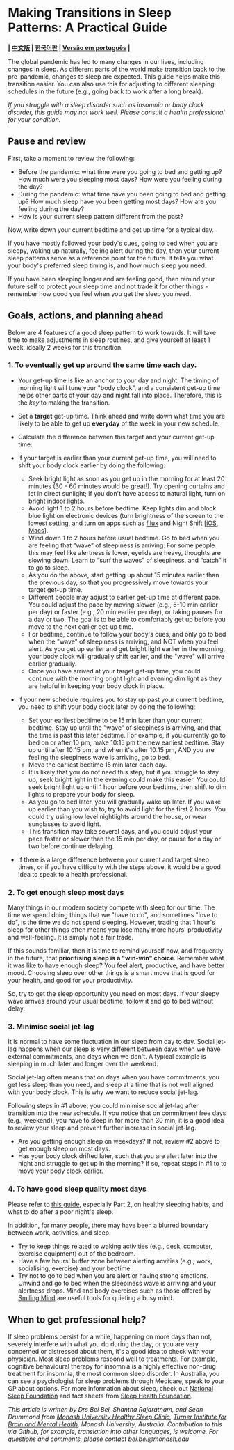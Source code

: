 # Making Transitions in Sleep Patterns: A Practical Guide


**| [中文版](https://github.com/beisci/SleepInfo/blob/master/sleep_transition_cn.md) |  [한국어판](https://github.com/beisci/SleepInfo/blob/master/sleep_transition_kr.md) | [Versão em português](https://github.com/beisci/SleepInfo/blob/master/sleep_transition_pt.md) |**


The global pandemic has led to many changes in our lives, including changes in sleep. As different parts of the world make transition back to the pre-pandemic, changes to sleep are expected. This guide helps make this transition easier. You can also use this for adjusting to different sleeping schedules in the future (e.g., going back to work after a long break).

_If you struggle with a sleep disorder such as insomnia or body clock disorder, this guide may not work well. Please consult a health professional for your condition._

## Pause and review
First, take a moment to review the following:
- Before the pandemic: what time were you going to bed and getting up? How much were you sleeping most days? How were you feeling during the day?
- During the pandemic: what time have you been going to bed and getting up? How much sleep have you been getting most days? How are you feeling during the day? 
- How is your current sleep pattern different from the past?

Now, write down your current bedtime and get up time for a typical day.

If you have mostly followed your body's cues, going to bed when you are sleepy, waking up naturally, feeling alert during the day, then your current sleep patterns serve as a reference point for the future. It tells you what your body's preferred sleep timing is, and how much sleep you need. 

If you have been sleeping longer and are feeling good, then remind your future self to protect your sleep time and not trade it for other things - remember how good you feel when you get the sleep you need.

## Goals, actions, and planning ahead

Below are 4 features of a good sleep pattern to work towards. It will take time to make adjustments in sleep routines, and give yourself at least 1 week, ideally 2 weeks for this transition. 

### 1. To eventually get up around the same time each day. 	
- Your get-up time is like an anchor to your day and night. The timing of morning light will tune your "body clock", and a consistent get-up time helps other parts of your day and night fall into place. Therefore, this is the _key_ to making the transition.
- Set a **target** get-up time. Think ahead and write down what time you are likely to be able to get up **everyday** of the week in your new schedule. 
- Calculate the difference between this target and your current get-up time. 
- If your target is earlier than your current get-up time, you will need to shift your body clock earlier by doing the following: 
	- Seek bright light as soon as you get up in the morning for at least 20 minutes (30 - 60 minutes would be great!). Try opening curtains and let in direct sunlight; if you don't have access to natural light, turn on bright indoor lights. 
	- Avoid light 1 to 2 hours before bedtime. Keep lights dim and block blue light on electronic devices (turn brightness of the screen to the lowest setting, and turn on apps such as [f.lux](https://justgetflux.com/) and Night Shift [[iOS](https://support.apple.com/en-au/HT207570), [Macs](https://support.apple.com/en-au/HT207513)].
	- Wind down 1 to 2 hours before usual bedtime. Go to bed when you are feeling that “wave” of sleepiness is arriving. For some people this may feel like alertness is lower, eyelids are heavy, thoughts are slowing down. Learn to “surf the waves” of sleepiness, and “catch” it to go to sleep. 
	- As you do the above, start getting up about 15 minutes earlier than the previous day, so that you progressively move towards your target get-up time. 
	- Different people may adjust to earlier get-up time at different pace. You could adjust the pace by moving slower (e.g., 5-10 min earlier per day) or faster (e.g., 20 min earlier per day), or taking pauses for a day or two. The goal is to be able to comfortably get up before you move to the next earlier get-up time. 
	- For bedtime, continue to follow your body's cues, and only go to bed when the "wave" of sleepiness is arriving, and NOT when you feel alert. As you get up earlier and get bright light earlier in the morning, your body clock will gradually shift earlier, and the "wave" will arrive earlier gradually. 
	- Once you have arrived at your target get-up time, you could continue with the morning bright light and evening dim light as they are helpful in keeping your body clock in place. 

- If your new schedule requires you to stay up past your current bedtime, you need to shift your body clock later by doing the following:
	- Set your earliest bedtime to be 15 min later than your current bedtime. Stay up until the "wave" of sleepiness is arriving, and that the time is past this later bedtime. For example, if you currently go to bed on or after 10 pm, make 10:15 pm the new earliest bedtime. Stay up until after 10:15 pm, and when it's after 10:15 pm, AND you are feeling the sleepiness wave is arriving, go to bed. 
	- Move the earliest bedtime 15 min later each day. 
	- It is likely that you do not need this step, but if you struggle to stay up, seek bright light in the evening could make this easier. You could seek bright light up until 1 hour before your bedtime, then shift to dim lights to prepare your body for sleep.
	- As you go to bed later, you will gradually wake up later. If you wake up earlier than you wish to, try to avoid light for the first 2 hours. You could try using low level nightlights around the house, or wear sunglasses to avoid light.
	- This transition may take several days, and you could adjust your pace faster or slower than the 15 min per day, or pause for a day or two before continue delaying.  

- If there is a large difference between your current and target sleep times, or if you have difficulty with the steps above, it would be a good idea to speak to a health professional. 

### 2. To get enough sleep most days

Many things in our modern society compete with sleep for our time. The time we spend doing things that we "have to do", and sometimes "love to do", is the time we do not spend sleeping. However, trading that 1 hour's sleep for other things often means you lose many more hours' productivity and well-feeling. It is simply not a fair trade.

If this sounds familiar, then it is time to remind yourself now, and frequently in the future, that **prioritising sleep is a "win-win" choice**. Remember what it was like to have enough sleep? You feel alert, productive, and have better mood. Choosing sleep over other things is a smart move that is good for your health, and good for your productivity.  

So, try to get the sleep opportunity you need on most days. If your sleepy wave arrives around your usual bedtime, follow it and go to bed without delay. 

### 3. Minimise social jet-lag

It is normal to have some fluctuation in our sleep from day to day. Social jet-lag happens when our sleep is very different between days when we have external commitments, and days when we don't. A typical example is sleeping in much later and longer over the weekend. 

Social jet-lag often means that on days when you have commitments, you get less sleep than you need, and sleep at a time that is not well aligned with your body clock. This is why we want to reduce social jet-lag. 

Following steps in #1 above, you could minimise social jet-lag after transition into the new schedule. If you notice that on commitment free days (e.g., weekend), you have to sleep in for more than 30 min, it is a good idea to review your sleep and prevent further increase in social jet-lag. 
- Are you getting enough sleep on weekdays? If not, review #2 above to get enough sleep on most days.
- Has your body clock drifted later, such that you are alert later into the night and struggle to get up in the morning? If so, repeat steps in #1 to to move your body clock earlier. 

### 4. To have good sleep quality most days

Please refer to [this guide](https://github.com/beisci/SleepInfo/blob/master/sleep_in_isolation.md), especially Part 2, on healthy sleeping habits, and what to do after a poor night's sleep. 

In addition, for many people, there may have been a blurred boundary between work, activities, and sleep.  
- Try to keep things related to waking activities (e.g., desk, computer, exercise equipment) out of the bedroom.
- Have a few hours' buffer zone between alerting acvities (e.g., work, socialising, exercise) and your bedtime. 
- Try not to go to bed when you are alert or having strong emotions. Unwind and go to bed when the sleepiness wave is arriving and your alertness drops. Mind and body exercises such as those offered by [Smiling Mind](https://www.smilingmind.com.au) are useful tools for quieting a busy mind. 

## When to get professional help?

If sleep problems persist for a while, happening on more days than not, severely interfere with what you do during the day, or you are very concerned or distressed about them, it's a good idea to check with your physician. Most sleep problems respond well to treatments. For example, cognitive behavioural therapy for insomnia is a highly effective non-drug treatment for insomnia, the most common sleep disorder. In Australia, you can see a psychologist for sleep problems through Medicare, speak to your GP about options. For more information about sleep, check out [National Sleep Foundation](https://www.sleepfoundation.org/) and fact sheets from [Sleep Health Foundation](https://www.sleephealthfoundation.org.au/fact-sheets.html). 

_This article is written by Drs Bei Bei, Shantha Rajaratnam, and Sean Drummond from [Monash University Healthy Sleep Clinic](https://www.monash.edu/turner-institute/turner-clinics/healthy-sleep-clinic), [Turner Institute for Brain and Mental Health](https://www.monash.edu/turner-institute), Monash University, Australia. Contribution to this via Github, for example, translation into other languages, is welcome. For questions and comments, please contact bei.bei@monash.edu_
